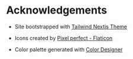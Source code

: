 # Acknowledgements

- Site bootstrapped with [Tailwind Nextjs Theme](https://github.com/timlrx/tailwind-nextjs-starter-blog)

- Icons created by [Pixel perfect - Flaticon](https://www.flaticon.com/free-icons/idea)

- Color palette generated with [Color Designer](https://colordesigner.io/)

